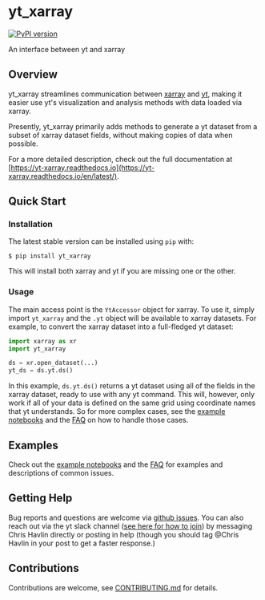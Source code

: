 # yt_xarray


[![PyPI version](https://badge.fury.io/py/yt_xarray.svg)](https://badge.fury.io/py/yt_xarray)


An interface between yt and xarray


## Overview

yt_xarray streamlines communication between
[xarray](https://docs.xarray.dev/en/stable/#) and [yt](https://yt-project.org),
making it easier use yt's visualization and analysis methods with data loaded
via xarray.

Presently, yt_xarray primarily adds methods to generate a yt dataset from a
subset of xarray dataset fields, without making copies of data when possible.

For a more detailed description, check out the full documentation at
[https://yt-xarray.readthedocs.io](https://yt-xarray.readthedocs.io/en/latest/).

## Quick Start

### Installation

The latest stable version can be installed using `pip` with:

```commandline
$ pip install yt_xarray
```

This will install both xarray and yt if you are missing one or the other.

### Usage

The main access point is the `YtAccessor` object for xarray. To
use it, simply import `yt_xarray` and the `.yt` object will be available to
xarray datasets. For example, to convert the xarray dataset into a full-fledged
yt dataset:

```python
import xarray as xr
import yt_xarray

ds = xr.open_dataset(...)
yt_ds = ds.yt.ds()
```
In this example, `ds.yt.ds()` returns a yt dataset using all of the fields in
the xarray dataset, ready to use with any yt command. This will, however, only
work if all of your data is defined on the same grid using coordinate names that
yt understands. So for more complex cases, see the [example notebooks](https://yt-xarray.readthedocs.io/en/latest/examples.html)
and the [FAQ](https://yt-xarray.readthedocs.io/en/latest/examples.html) on how
to handle those cases.

## Examples

Check out the [example notebooks](https://yt-xarray.readthedocs.io/en/latest/examples.html)
and the [FAQ](https://yt-xarray.readthedocs.io/en/latest/examples.html) for examples and
descriptions of common issues.

## Getting Help

Bug reports and questions are welcome via [github issues](https://github.com/data-exp-lab/yt_xarray/issues).
You can also reach out via the yt slack channel
([see here for how to join](https://yt-project.org/community.html)) by messaging
Chris Havlin directly or posting in help (though you should tag @Chris Havlin in
your post to get a faster response.)

## Contributions

Contributions are welcome, see [CONTRIBUTING.md](CONTRIBUTING.md) for details.
